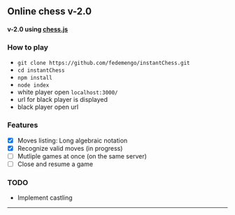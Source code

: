 ## Online chess v-2.0

#### v-2.0 using [chess.js](https://github.com/jhlywa/chess.js)

### How to play

-	`git clone https://github.com/fedemengo/instantChess.git`
-	`cd instantChess`
-	`npm install`
-	`node index`
-	white player open `localhost:3000/`
-	url for black player is displayed
-	black player open url

### Features

-	[x] Moves listing: Long algebraic notation
-	[x] Recognize valid moves (in progress)
-	[ ] Mutliple games at once (on the same server)
-	[ ] Close and resume a game

### TODO

-	Implement castling

---
